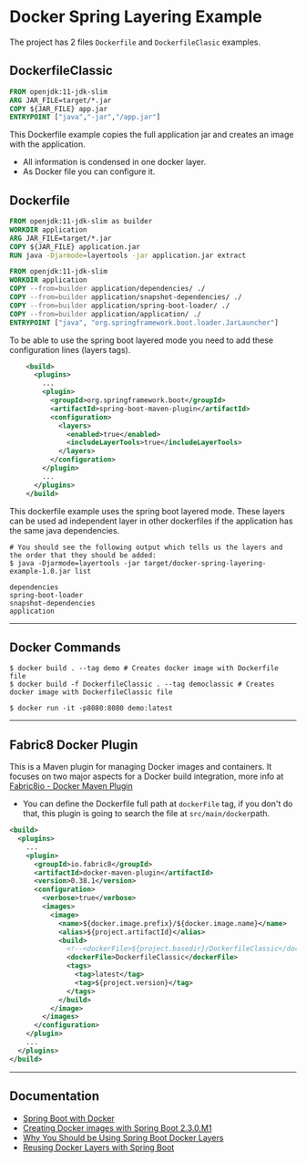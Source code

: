 # Docker Spring Layering Example

The project has 2 files `Dockerfile` and `DockerfileClasic` examples.

## DockerfileClassic
```dockerfile
FROM openjdk:11-jdk-slim
ARG JAR_FILE=target/*.jar
COPY ${JAR_FILE} app.jar
ENTRYPOINT ["java","-jar","/app.jar"]
```

This Dockerfile example copies the full application jar and creates an image with the application.

- All information is condensed in one docker layer.
- As Docker file you can configure it.


## Dockerfile
```dockerfile
FROM openjdk:11-jdk-slim as builder
WORKDIR application
ARG JAR_FILE=target/*.jar
COPY ${JAR_FILE} application.jar
RUN java -Djarmode=layertools -jar application.jar extract

FROM openjdk:11-jdk-slim
WORKDIR application
COPY --from=builder application/dependencies/ ./
COPY --from=builder application/snapshot-dependencies/ ./
COPY --from=builder application/spring-boot-loader/ ./
COPY --from=builder application/application/ ./
ENTRYPOINT ["java", "org.springframework.boot.loader.JarLauncher"]
```

To be able to use the spring boot layered mode you need to add these configuration lines (layers tags).

```xml
    <build>
      <plugins>
        ...
        <plugin>
          <groupId>org.springframework.boot</groupId>
          <artifactId>spring-boot-maven-plugin</artifactId>
          <configuration>
            <layers>
              <enabled>true</enabled>
              <includeLayerTools>true</includeLayerTools>
            </layers>
          </configuration>
        </plugin>
        ...
      </plugins>
    </build>
```

This dockerfile example uses the spring boot layered mode. These layers can be used ad independent layer in other dockerfiles if the application has the same java dependencies.

```shell
# You should see the following output which tells us the layers and the order that they should be added: 
$ java -Djarmode=layertools -jar target/docker-spring-layering-example-1.0.jar list

dependencies
spring-boot-loader
snapshot-dependencies
application
```

---
## Docker Commands

```shell
$ docker build . --tag demo # Creates docker image with Dockerfile file
$ docker build -f DockerfileClassic . --tag democlassic # Creates docker image with DockerfileClassic file

$ docker run -it -p8080:8080 demo:latest
```
---
## Fabric8 Docker Plugin
This is a Maven plugin for managing Docker images and containers. It focuses on two major aspects for a Docker build integration, more info at [Fabric8io - Docker Maven Plugin](https://dmp.fabric8.io/)
- You can define the Dockerfile full path at `dockerFile` tag, if you don't do that, this plugin is going to search the file at `src/main/docker`path.  

```xml
<build>
  <plugins>
    ...
    <plugin>
      <groupId>io.fabric8</groupId>
      <artifactId>docker-maven-plugin</artifactId>
      <version>0.38.1</version>
      <configuration>
        <verbose>true</verbose>
        <images>
          <image>
            <name>${docker.image.prefix}/${docker.image.name}</name>
            <alias>${project.artifactId}</alias>
            <build>
              <!--<dockerFile>${project.basedir}/DockerfileClassic</dockerFile>-->
              <dockerFile>DockerfileClassic</dockerFile>
              <tags>
                <tag>latest</tag>
                <tag>${project.version}</tag>
              </tags>
            </build>
          </image>
        </images>
      </configuration>
    </plugin>
    ...
  </plugins>
</build>
```

---
## Documentation

- [Spring Boot with Docker](https://spring.io/guides/gs/spring-boot-docker/)
- [Creating Docker images with Spring Boot 2.3.0.M1](https://spring.io/blog/2020/01/27/creating-docker-images-with-spring-boot-2-3-0-m1)
- [Why You Should be Using Spring Boot Docker Layers](https://springframework.guru/why-you-should-be-using-spring-boot-docker-layers/)
- [Reusing Docker Layers with Spring Boot](https://www.baeldung.com/docker-layers-spring-boot)